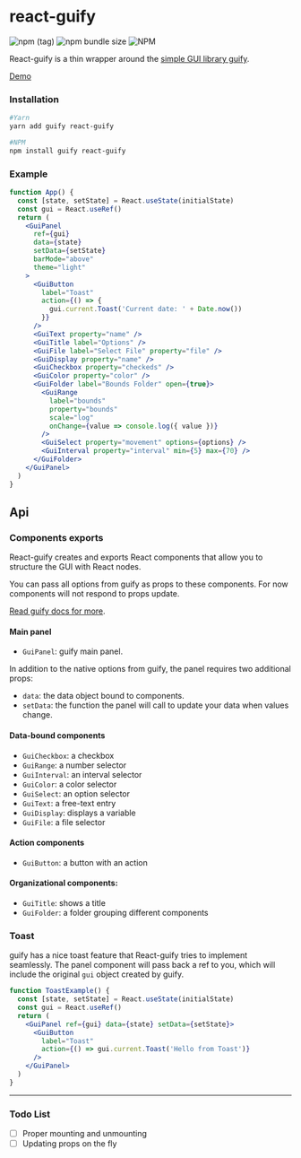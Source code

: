 # react-guify

![npm (tag)](https://img.shields.io/npm/v/react-guify) ![npm bundle size](https://img.shields.io/bundlephobia/minzip/react-guify) ![NPM](https://img.shields.io/npm/l/react-guify)

React-guify is a thin wrapper around the [simple GUI library guify](https://github.com/colejd/guify).

[Demo](https://codesandbox.io/s/react-guify-154rk)

### Installation

```bash
#Yarn
yarn add guify react-guify

#NPM
npm install guify react-guify
```

### Example

```jsx
function App() {
  const [state, setState] = React.useState(initialState)
  const gui = React.useRef()
  return (
    <GuiPanel
      ref={gui}
      data={state}
      setData={setState}
      barMode="above"
      theme="light"
    >
      <GuiButton
        label="Toast"
        action={() => {
          gui.current.Toast('Current date: ' + Date.now())
        }}
      />
      <GuiText property="name" />
      <GuiTitle label="Options" />
      <GuiFile label="Select File" property="file" />
      <GuiDisplay property="name" />
      <GuiCheckbox property="checkeds" />
      <GuiColor property="color" />
      <GuiFolder label="Bounds Folder" open={true}>
        <GuiRange
          label="bounds"
          property="bounds"
          scale="log"
          onChange={value => console.log({ value })}
        />
        <GuiSelect property="movement" options={options} />
        <GuiInterval property="interval" min={5} max={70} />
      </GuiFolder>
    </GuiPanel>
  )
}
```

## Api

### Components exports

React-guify creates and exports React components that allow you to structure the GUI with React nodes.

You can pass all options from guify as props to these components. For now components will not respond to props update.

[Read guify docs for more](https://github.com/colejd/guify/).

#### Main panel

- `GuiPanel`: guify main panel.

In addition to the native options from guify, the panel requires two additional props:

- `data`: the data object bound to components.
- `setData`: the function the panel will call to update your data when values change.

#### Data-bound components

- `GuiCheckbox`: a checkbox
- `GuiRange`: a number selector
- `GuiInterval`: an interval selector
- `GuiColor`: a color selector
- `GuiSelect`: an option selector
- `GuiText`: a free-text entry
- `GuiDisplay`: displays a variable
- `GuiFile`: a file selector

#### Action components

- `GuiButton`: a button with an action

#### Organizational components:

- `GuiTitle`: shows a title
- `GuiFolder`: a folder grouping different components

### Toast

guify has a nice toast feature that React-guify tries to implement seamlessly. The panel component will pass back a ref to you, which will include the original `gui` object created by guify.

```jsx
function ToastExample() {
  const [state, setState] = React.useState(initialState)
  const gui = React.useRef()
  return (
    <GuiPanel ref={gui} data={state} setData={setState}>
      <GuiButton
        label="Toast"
        action={() => gui.current.Toast('Hello from Toast')}
      />
    </GuiPanel>
  )
}
```

---

### Todo List

- [ ] Proper mounting and unmounting
- [ ] Updating props on the fly
